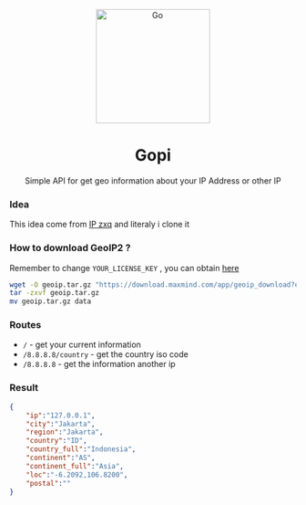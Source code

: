 <p align="center">
  <a href="https://github.com/troke12/gopi" target="blank"><img src="https://cdn.discordapp.com/attachments/874251888357441537/910394407277182976/36606a05322a3f71c8c500a03e297fe703d6e647.png" width="200" alt="Go" /></a>

</p>

<h1 align="center">Gopi</h1>
<p align="center">Simple API for get geo information about your IP Address or other IP</p>

### Idea
This idea come from [IP zxq](https://ip.zxq.co) and literaly i clone it

### How to download GeoIP2 ?
Remember to change `YOUR_LICENSE_KEY` , you can obtain [here](https://www.maxmind.com/en/account)

```bash
wget -O geoip.tar.gz "https://download.maxmind.com/app/geoip_download?edition_id=GeoLite2-City&license_key=YOUR_LICENSE_KEY&suffix=tar.gz"
tar -zxvf geoip.tar.gz
mv geoip.tar.gz data
```

### Routes
- `/` - get your current information
- `/8.8.8.8/country` - get the country iso code
- `/8.8.8.8` - get the information another ip

### Result

```json
{
    "ip":"127.0.0.1",
    "city":"Jakarta",
    "region":"Jakarta",
    "country":"ID",
    "country_full":"Indonesia",
    "continent":"AS",
    "continent_full":"Asia",
    "loc":"-6.2092,106.8200",
    "postal":""
}
```
